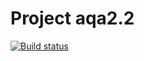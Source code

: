 # Project aqa2.2
[![Build status](https://ci.appveyor.com/api/projects/status/bg5t3njghlhi49lg/branch/main?svg=true)](https://ci.appveyor.com/project/OlegFilippoff/2-2/branch/main)
